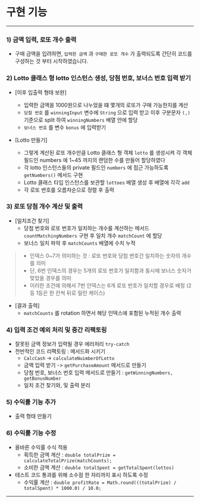 # 구현 기능

---

### 1) 금액 입력, 로또 개수 출력
- 구매 금액을 입려하면, `입력한 금액` 과 `구매한 로또 개수` 가 출력되도록 간단히 코드를 구성하는 것 부터 시작하였습니다.

### 2) Lotto 클래스 형 lotto 인스턴스 생성, 당첨 번호, 보너스 번호 입력 받기
- [이후 입출력 형태 보완]
    - 입력한 금액을 1000원으로 나누었을 떄 몇개의 로또가 구매 가능한지를 계산
    - `당첨 번호` 를 `winningInput` 변수에 `String` 으로 입력 받고 이후 구분문자 `(,)` 기준으로 split 하여 `winningNumbers` 배열 안에 할당
    - `보너스 번호` 를 변수 `bonus` 에 입력받기

- [Lotto 만들기]
    - 그렇게 계산된 로또 개수만큼 Lotto 클래스 형 객체 `lotto` 를 생성시켜 각 객체 필드인 numbers 에 1~45 까지의 랜덤한 수를 만들어 할당하였다
    - 각 lotto 인스턴스들의 private 필드인 `numbers` 에 접근 가능하도록 `getNumbers()` 메서드 구현
    - Lotto 클래스 타입 인스턴스를 보관할 `lottoes` 배열 생성 후 배열에 각각 `add`
    - 각 로또 번호를 오름차순으로 정렬 후 출력

### 3) 로또 당첨 개수 계산 및 출력
- [일치조건 찾기]
    - 당첨 번호와 로또 번호가 일치하는 개수를 계산하는 메서드 `countMatchingNumbers` 구현 후 일치 개수 `matchCount` 에 할당
    - 보너스 일치 파악 후 `matchCounts` 배열에 수치 누적
>- 인덱스 0~7가 의미하는 것 : 로또 번호와 당첨 번호간 일치하는 숫자의 개수를 의미
>- 단, 6번 인덱스의 경우는 5개의 로또 번호가 일치함과 동시에 보너스 숫자가 맞았을 경우를 의미
>- 이러한 조건에 의해서 7번 인덱스는 6개 로또 번호가 일치할 경우로 배정 (2등 1등은 한 칸씩 뒤로 밀린 케이스)
-  [결과 출력]
    - `matchCounts` 를 rotation 하면서 해당 인덱스에 포함된 누적된 개수 출력



### 4) 입력 조건 예외 처리 및 중간 리팩토링
- 잘못된 금액 정보가 입력될 경우 에러처리 `try-catch`
- 전반적인 코드 리팩토링 : 메서드화 시키기
    - `CalcCash` -> `calculateNuimberOfLotto`
    - 금액 입력 받기 -> `getPurchaseAmount` 메서드로 만들기
    - 당첨 번호, 보너스 번호 입력 메서드로 만들기 : `getWinningNumbers, getBonusNumber`
    - 일치 조건 찾기와, 및 출력 분리

### 5) 수익률 기능 추가
- 출력 형태 만들기

### 6) 수익률 기능 수정
- 올바른 수익률 수식 적용
    - 획득한 금액 계산 : `double totalPrize = calculateTotalPrize(matchCounts);`
    - 소비한 금액 계산 : `double totalSpent = getTotalSpent(lottos)`
- 테스트 코드 통과를 위해 소수점 한 자리까지 표시 하도록 수정
    - 수익률 계산 : `double profitRate = Math.round(((totalPrize) / totalSpent) * 1000.0) / 10.0;`

---